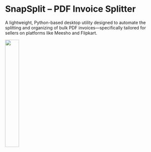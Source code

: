 # SnapSplit – PDF Invoice Splitter
A lightweight, Python-based desktop utility designed to automate the splitting and organizing of bulk PDF invoices—specifically tailored for sellers on platforms like Meesho and Flipkart.

<img src="https://github.com/user-attachments/assets/bd157a91-529a-40ad-9c9b-5a671b8e8bf7" width="30%" height="30%">

